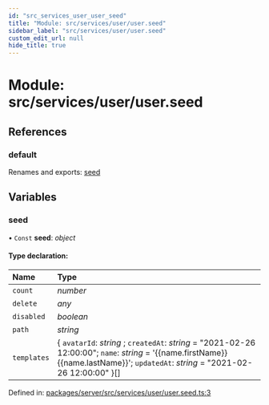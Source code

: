 ```yaml
---
id: "src_services_user_user_seed"
title: "Module: src/services/user/user.seed"
sidebar_label: "src/services/user/user.seed"
custom_edit_url: null
hide_title: true
---
```


# Module: src/services/user/user.seed

## References

### default

Renames and exports: [seed](src_services_user_user_seed.md#seed)

## Variables

### seed

• `Const` **seed**: *object*

#### Type declaration:

Name | Type |
:------ | :------ |
`count` | *number* |
`delete` | *any* |
`disabled` | *boolean* |
`path` | *string* |
`templates` | { `avatarId`: *string* ; `createdAt`: *string* = "2021-02-26 12:00:00"; `name`: *string* = '{{name.firstName}} {{name.lastName}}'; `updatedAt`: *string* = "2021-02-26 12:00:00" }[] |

Defined in: [packages/server/src/services/user/user.seed.ts:3](https://github.com/xr3ngine/xr3ngine/blob/7650c2bea/packages/server/src/services/user/user.seed.ts#L3)
